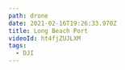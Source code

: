 ```yaml
---
path: drone
date: 2021-02-16T19:26:33.970Z
title: Long Beach Port
videoId: ht4fjZUJLXM
tags:
  - DJI
---
```

